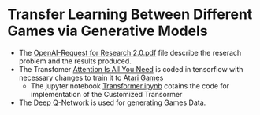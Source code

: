 # Transfer Learning Between Different Games via Generative Models #
* The [OpenAI-Request for Research 2.0.pdf](https://github.com/hamzafar/transfer_learning_games/blob/main/OpenAI-Request%20for%20Research%202.0.pdf) file describe the reserach problem and the results produced.
* The Transfomer [Attention Is All You Need](https://papers.nips.cc/paper/7181-attention-is-all-you-need.pdf) is coded in tensorflow with necessary changes to train it to [Atari Games](https://gym.openai.com/)
  * The jupyter notebook [Transformer.ipynb](https://github.com/hamzafar/transfer_learning_games/blob/main/Transformer.ipynb) cotains the code for implementation of the    Customized Transormer
* The [Deep Q-Network](https://web.stanford.edu/class/psych209/Readings/MnihEtAlHassibis15NatureControlDeepRL.pdf) is used for generating Games Data. 
